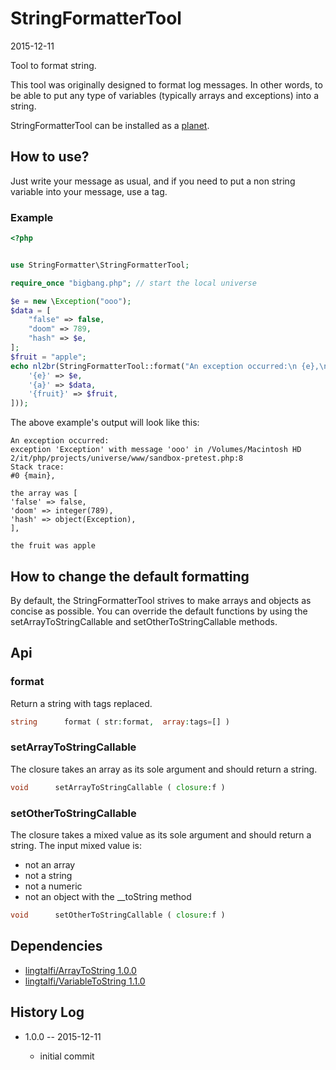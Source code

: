 StringFormatterTool
=====================
2015-12-11


Tool to format string.


This tool was originally designed to format log messages.
In other words, to be able to put any type of variables (typically arrays and exceptions) into a string.


StringFormatterTool can be installed as a [planet](https://github.com/lingtalfi/Observer/blob/master/article/article.planetReference.eng.md).



How to use?
--------------

Just write your message as usual, and if you need to put a non string variable into your message,
use a tag.



### Example


```php
<?php


use StringFormatter\StringFormatterTool;

require_once "bigbang.php"; // start the local universe

$e = new \Exception("ooo");
$data = [
    "false" => false,
    "doom" => 789,
    "hash" => $e,
];
$fruit = "apple";
echo nl2br(StringFormatterTool::format("An exception occurred:\n {e},\n\nthe array was {a},\n\nthe fruit was {fruit}", [
    '{e}' => $e,
    '{a}' => $data,
    '{fruit}' => $fruit,
]));
```

The above example's output will look like this:

```abap
An exception occurred:
exception 'Exception' with message 'ooo' in /Volumes/Macintosh HD 2/it/php/projects/universe/www/sandbox-pretest.php:8
Stack trace:
#0 {main},

the array was [
'false' => false,
'doom' => integer(789),
'hash' => object(Exception),
],

the fruit was apple
```






How to change the default formatting
------------------------------------------------

By default, the StringFormatterTool strives to make arrays and objects as concise as possible.
You can override the default functions by using the setArrayToStringCallable and setOtherToStringCallable methods.







Api
------


### format

Return a string with tags replaced.

```php
string      format ( str:format,  array:tags=[] )
```

### setArrayToStringCallable 

The closure takes an array as its sole argument and should return a string. 

```php
void      setArrayToStringCallable ( closure:f )
```


### setOtherToStringCallable 

The closure takes a mixed value as its sole argument and should return a string. 
The input mixed value is:

- not an array
- not a string
- not a numeric
- not an object with the __toString method


```php
void      setOtherToStringCallable ( closure:f )
```

















Dependencies
------------------

- [lingtalfi/ArrayToString 1.0.0](https://github.com/lingtalfi/ArrayToString)
- [lingtalfi/VariableToString 1.1.0](https://github.com/lingtalfi/VariableToString)



History Log
------------------
    
- 1.0.0 -- 2015-12-11

    - initial commit
    
    